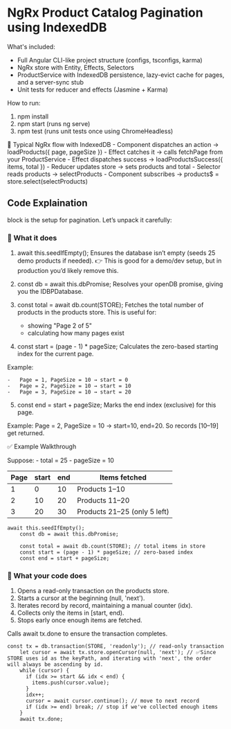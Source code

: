 
# NgRx Product Catalog Pagination using IndexedDB

What's included:
- Full Angular CLI-like project structure (configs, tsconfigs, karma)
- NgRx store with Entity, Effects, Selectors
- ProductService with IndexedDB persistence, lazy-evict cache for pages, and a server-sync stub
- Unit tests for reducer and effects (Jasmine + Karma)

How to run:
1. npm install
2. npm start      (runs ng serve)
3. npm test       (runs unit tests once using ChromeHeadless)


🔄 Typical NgRx flow with IndexedDB
    -   Component dispatches an action → loadProducts({ page, pageSize })
    -   Effect catches it → calls fetchPage from your ProductService
    -   Effect dispatches success → loadProductsSuccess({ items, total })
    -   Reducer updates store → sets products and total
    -   Selector reads products → selectProducts
    -   Component subscribes → products$ = store.select(selectProducts)


## Code Explaination
block is the setup for pagination. Let’s unpack it carefully:

### 🔎 What it does

1. await this.seedIfEmpty();
    Ensures the database isn’t empty (seeds 25 demo products if needed).
    👉 This is good for a demo/dev setup, but in production you’d likely remove this.

2. const db = await this.dbPromise;
    Resolves your openDB promise, giving you the IDBPDatabase.

3. const total = await db.count(STORE);
    Fetches the total number of products in the products store.
    This is useful for:

    -   showing "Page 2 of 5"
    -   calculating how many pages exist

4. const start = (page - 1) * pageSize;
Calculates the zero-based starting index for the current page.

Example:

    -   Page = 1, PageSize = 10 → start = 0
    -   Page = 2, PageSize = 10 → start = 10
    -   Page = 3, PageSize = 10 → start = 20

5. const end = start + pageSize;
Marks the end index (exclusive) for this page.

Example:
Page = 2, PageSize = 10 → start=10, end=20.
So records [10–19] get returned.

✅ Example Walkthrough

Suppose:
    -   total = 25
    -   pageSize = 10

| Page | start | end | Items fetched                |
| ---- | ----- | --- | ---------------------------- |
| 1    | 0     | 10  | Products 1–10                |
| 2    | 10    | 20  | Products 11–20               |
| 3    | 20    | 30  | Products 21–25 (only 5 left) |


```
await this.seedIfEmpty();
    const db = await this.dbPromise;

    const total = await db.count(STORE); // total items in store
    const start = (page - 1) * pageSize; // zero-based index
    const end = start + pageSize;
```

### 🔎 What your code does
1. Opens a read-only transaction on the products store.
2. Starts a cursor at the beginning (null, 'next').
3. Iterates record by record, maintaining a manual counter (idx).
4. Collects only the items in [start, end).
5. Stops early once enough items are fetched.

Calls await tx.done to ensure the transaction completes.
```
const tx = db.transaction(STORE, 'readonly'); // read-only transaction
    let cursor = await tx.store.openCursor(null, 'next'); // ✅Since STORE uses id as the keyPath, and iterating with 'next', the order will always be ascending by id.
    while (cursor) {
      if (idx >= start && idx < end) {
        items.push(cursor.value);
      }
      idx++;
      cursor = await cursor.continue(); // move to next record
      if (idx >= end) break; // stop if we've collected enough items
    }
    await tx.done;
```